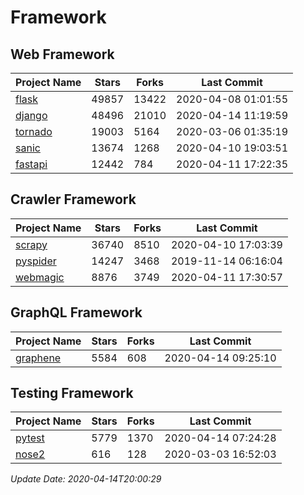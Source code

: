 # Framework

## Web Framework

| Project Name | Stars | Forks | Last Commit |
| ------------ | ----- | ----- | ----------- |
| [flask](https://github.com/pallets/flask) | 49857 | 13422 | 2020-04-08 01:01:55 |
| [django](https://github.com/django/django) | 48496 | 21010 | 2020-04-14 11:19:59 |
| [tornado](https://github.com/tornadoweb/tornado) | 19003 | 5164 | 2020-03-06 01:35:19 |
| [sanic](https://github.com/huge-success/sanic) | 13674 | 1268 | 2020-04-10 19:03:51 |
| [fastapi](https://github.com/tiangolo/fastapi) | 12442 | 784 | 2020-04-11 17:22:35 |

## Crawler Framework

| Project Name | Stars | Forks | Last Commit |
| ------------ | ----- | ----- | ----------- |
| [scrapy](https://github.com/scrapy/scrapy) | 36740 | 8510 | 2020-04-10 17:03:39 |
| [pyspider](https://github.com/binux/pyspider) | 14247 | 3468 | 2019-11-14 06:16:04 |
| [webmagic](https://github.com/code4craft/webmagic) | 8876 | 3749 | 2020-04-11 17:30:57 |

## GraphQL Framework

| Project Name | Stars | Forks | Last Commit |
| ------------ | ----- | ----- | ----------- |
| [graphene](https://github.com/graphql-python/graphene) | 5584 | 608 | 2020-04-14 09:25:10 |

## Testing Framework

| Project Name | Stars | Forks | Last Commit |
| ------------ | ----- | ----- | ----------- |
| [pytest](https://github.com/pytest-dev/pytest) | 5779 | 1370 | 2020-04-14 07:24:28 |
| [nose2](https://github.com/nose-devs/nose2) | 616 | 128 | 2020-03-03 16:52:03 |

*Update Date: 2020-04-14T20:00:29*